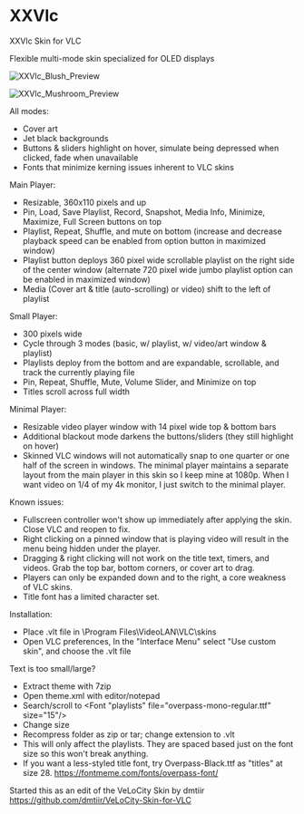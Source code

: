 # XXVlc
XXVlc Skin for VLC

Flexible multi-mode skin specialized for OLED displays

![XXVlc_Blush_Preview](https://i.imgur.com/l0TUTNI.jpeg)

![XXVlc_Mushroom_Preview](https://i.imgur.com/YagEq9u.jpeg)

All modes:
- Cover art
- Jet black backgrounds
- Buttons & sliders highlight on hover, simulate being depressed when clicked, fade when unavailable
- Fonts that minimize kerning issues inherent to VLC skins

Main Player:
- Resizable, 360x110 pixels and up
- Pin, Load, Save Playlist, Record, Snapshot, Media Info, Minimize, Maximize, Full Screen buttons on top
- Playlist, Repeat, Shuffle, and mute on bottom (increase and decrease playback speed can be enabled from option button in maximized window)
- Playlist button deploys 360 pixel wide scrollable playlist on the right side of the center window (alternate 720 pixel wide jumbo playlist option can be enabled in maximized window)
- Media (Cover art & title (auto-scrolling) or video) shift to the left of playlist

Small Player:
- 300 pixels wide
- Cycle through 3 modes (basic, w/ playlist, w/ video/art window & playlist)
- Playlists deploy from the bottom and are expandable, scrollable, and track the currently playing file
- Pin, Repeat, Shuffle, Mute, Volume Slider, and Minimize on top
- Titles scroll across full width

Minimal Player:
- Resizable video player window with 14 pixel wide top & bottom bars
- Additional blackout mode darkens the buttons/sliders (they still highlight on hover)
- Skinned VLC windows will not automatically snap to one quarter or one half of the screen in windows.  The minimal player maintains a separate layout from the main player in this skin so I keep mine at 1080p.  When I want video on 1/4 of my 4k monitor, I just switch to the minimal player.

Known issues:
- Fullscreen controller won't show up immediately after applying the skin.  Close VLC and reopen to fix.
- Right clicking on a pinned window that is playing video will result in the menu being hidden under the player.
- Dragging & right clicking will not work on the title text, timers, and videos.  Grab the top bar, bottom corners, or cover art to drag.
- Players can only be expanded down and to the right, a core weakness of VLC skins.
- Title font has a limited character set.

Installation:
- Place .vlt file in \Program Files\VideoLAN\VLC\skins
- Open VLC preferences, In the "Interface Menu" select "Use custom skin", and choose the .vlt file

Text is too small/large?
- Extract theme with 7zip
- Open theme.xml with editor/notepad
- Search/scroll to  <Font "playlists" file="overpass-mono-regular.ttf" size="15"/>
- Change size
- Recompress folder as zip or tar; change extension to .vlt
- This will only affect the playlists.  They are spaced based just on the font size so this won't break anything.
- If you want a less-styled title font, try Overpass-Black.ttf as "titles" at size 28. https://fontmeme.com/fonts/overpass-font/

Started this as an edit of the VeLoCity Skin by dmtiir
https://github.com/dmtiir/VeLoCity-Skin-for-VLC
